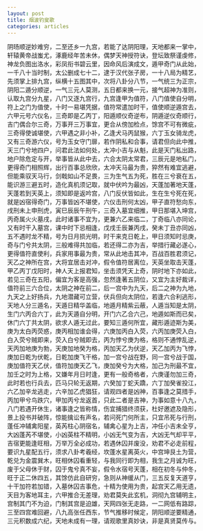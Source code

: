 ```yaml
---
layout: post
title: 烟波钓叟歌
categories: articles
---
```

阴旸顺逆妙难穷，二至还乡一九宫，若能了达阴阳理，天地都来一掌中，  
轩辕黄帝战蚩尤，涿鹿经年苦未休，偶梦天神授符诀，登坛致祭谨虔修，  
神龙负图出洛水，彩凤衔书碧云里，因命风后演成文，遁甲奇门从此始，  
一千八十当时制，太公删成七十二，逮于汉代张子房，一十八局为精艺，  
先须掌上排九宫，纵横十五图其中，次将八卦分八节，一气统三为正宗，  
阴阳二遁分顺逆，一气三元人莫测，五日都来换一元，接气超神为准则，  
认取九宫分九星，八门又逐九宫行，九宫逢甲为值符，八门值使自分明，  
符上之门为值使，十时一易堪凭据，值符常遣加时干，值使顺逆遁宫去，  
六甲元号六仪名，三奇即是乙丙丁，阳遁顺仪奇逆布，阴遁逆仪奇顺行，  
吉门偶合尔三奇，万事开三万事宜，更合从傍加检点，馀宫不可有微疵，  
三奇得使诚堪使，六甲遇之非小补，乙逢犬马丙鼠猴，六丁玉女骑龙虎，  
又有三奇游六仪，号为玉女守门扉，若作阴私和合事，请君但向此中推，  
天三门兮地四户，问君此法如何处，太冲小吉与从魁，此是天门私出路，  
地户除危定与开，举事皆从此中去，六合太阴太常君，三辰元是地私门，  
更得奇门相照辉，出行百事总欣欣，太冲天马最为贵，猝然有难宜逃避，  
但能乘驭天马行，剑戟如山不足畏，三为生气五为死，胜在三兮衰在五，  
能识游三避五时，造化真机须记取，就中伏吟为最凶，天蓬加著地天蓬，  
天蓬若到天英上，须知即是返吟宫，八门反伏皆如此，生在生兮死在死，  
就是凶宿得奇门，万事皆凶不堪使，六仪击刑何太凶，甲子直符愁向东，  
戌刑未上申刑虎，寅巳辰辰午刑午，三奇入墓宜细推，甲日那堪入坤宫，  
丙奇属火火墓戌，此时诸事不宜为，更兼六乙来临二，丁奇临八亦同论，  
又有时干入墓宫，课中时下忌相逢，戊戌壬辰兼丙戌，癸未丁丑亦同凶，  
五不遇时龙不精，号为日月损光明，时干来克日乾上，甲日须知时忌庚，  
奇与门兮共太阴，三般难得共加临，若还得二亦为吉，举措行藏必遂心，  
更得值符直使利，兵家用事最为贵，常从此地击其冲，百战百胜君须记，  
天乙之神所在宫，大将宜居击对冲，假令值符居离位，天英坐取击天蓬，  
甲乙丙丁戊阳时，神人天上报君知，坐击须凭天上奇，阴时地下亦如此，  
若见三奇在五阳，偏宜为客是高强，忽然逢著五阴位，又宜为主好裁详，  
值符前三六合位，太阴之神在前二，后一宫中为九天，后二之神为九地，  
九天之上好扬兵，九地潜藏可立营，伏兵但向太阴位，若逢六合利逃形，  
天地人分三遁名，天遁日精华盖临，地遁月精紫云蔽，人遁当知是太阴，  
生门六丙合六丁，此为天遁自分明，开门六乙合六己，地遁如斯而已矣，  
休门六丁共太阴，欲求人遁无过此，要知三遁何所宜，藏形遁迹斯为美，  
庚为太白丙荧惑，庚丙相加谁会得，六庚加丙白入荧，六丙加庚荧入白，  
白入荧兮贼即来，荧入白兮贼即去，丙为悖兮庚为格，格则不通悖乱逆，  
天丙加地庚为勃，天庚加地癸为格，丙加天乙为伏逆，天乙加丙为飞悖，  
庚加日乾为伏乾，日乾加庚飞干格，加一宫兮战在野，同一宫兮战于国，  
庚加值符天乙伏，值符加庚天乙飞，庚加癸兮为大格，加己为刑最不宜，  
加壬之时为上格，又嫌年月日时逢，更有一般奇格者，六庚谨勿加三奇，  
此时若也行兵去，匹马只轮无返期，六癸加丁蛇夭蹻，六丁加癸雀投江，  
六乙加辛龙逃走，六辛加乙虎猖狂，请观四者是凶神，百事逢之莫措手，  
丙加甲兮鸟跌穴，甲加丙兮龙返首，只此二者是吉神，为事如意十八九，  
八门若遇开休生，诸事逢之皆称情，伤宜捕猎终须获，杜好邀遮及隐形，  
景上投书并破阵，惊能擒讼有声名，若问死门何所主，只宜吊死与行刑，  
蓬任冲辅禽阳星，英芮柱心阴宿名，辅禽心星为上吉，冲任小吉未全亨，  
大凶蓬芮不堪使，小凶英柱不精明，小凶无气变为吉，大凶无气却平平，  
吉宿更能逢旺相，万举万全必成功，若遇休囚并废没，劝君不必走前程，  
要识九星配五行，须求八卦考羲经，坎蓬水星离英火，中宫坤艮土为营，  
乾兑为金震巽木，旺相休囚看重轻，与我同行即为相，我生之月诚为旺，  
废于父母休于财，囚于鬼兮真不妄，假令水宿号天蓬，相在初冬与仲冬，  
旺于正二休四五，其馀仿此自研穷，急则从神缓从门，三五反复天道亨，  
十干加符若加错，入墓休囚吉事危，十精为使用为贵，起宫天乙用无遗，  
天目为客地耳主，六甲推合无差理，劝君莫失此玄机，洞彻九宫辅明主，  
宫制其门不为迫，门制其宫是迫雄，天网四张无走路，一二网低有路踪，  
三至四宫难回避，八九高张任西东，节气推移时候定，阴阳顺逆要精通，  
三元积数成六纪，天地未成有一理，请观歌里真妙诀，非是真贤莫传与。  